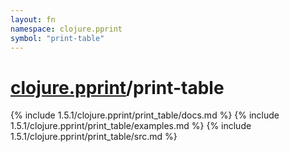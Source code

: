 ```yaml
---
layout: fn
namespace: clojure.pprint
symbol: "print-table"
---
```


# [clojure.pprint](../)/print-table

{% include 1.5.1/clojure.pprint/print_table/docs.md %}
{% include 1.5.1/clojure.pprint/print_table/examples.md %}
{% include 1.5.1/clojure.pprint/print_table/src.md %}

